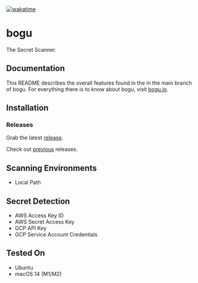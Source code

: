 [![wakatime](https://wakatime.com/badge/github/bogu-io/bogu.svg)](https://wakatime.com/badge/github/bogu-io/bogu)

# bogu

The Secret Scanner.

## Documentation

This README describes the overall features found in the in the main branch of bogu. For everything there is to know about bogu, visit [bogu.io](https://bogu.io).

## Installation

### Releases

Grab the latest [release](https://github.com/bogu-io/bogu/releases/latest).

Check out [previous](https://github.com/bogu-io/bogu/releases) releases.

## Scanning Environments

- Local Path

## Secret Detection

- AWS Access Key ID
- AWS Secret Access Key
- GCP API Key
- GCP Service Account Credentials

## Tested On

- Ubuntu
- macOS 14 (M1/M2)
